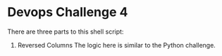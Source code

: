 # Devops Challenge 4
There are three parts to this shell script:

1. Reversed Columns
	The logic here is similar to the Python challenge.